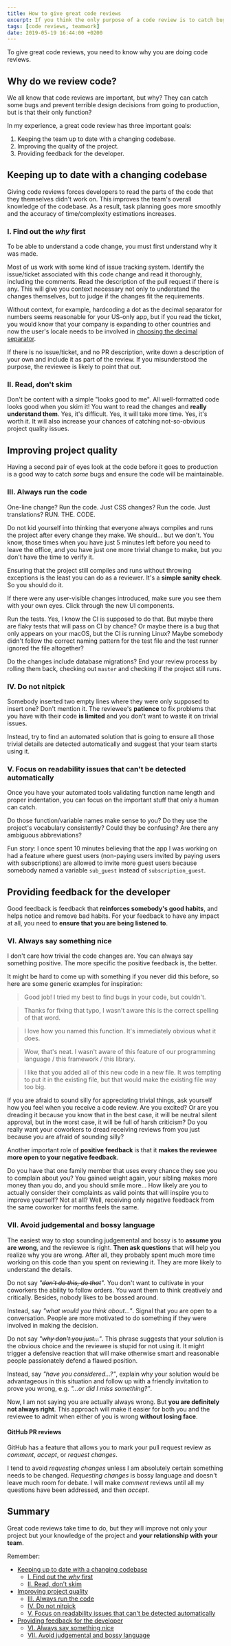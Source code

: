 ```yaml
---
title: How to give great code reviews
excerpt: If you think the only purpose of a code review is to catch bugs, read this.
tags: [code reviews, teamwork]
date: 2019-05-19 16:44:00 +0200
---
```


To give great code reviews, you need to know why you are doing code reviews.

## Why do we review code?

We all know that code reviews are important, but why? They can catch some bugs and prevent terrible design decisions from going to production, but is that their only function? 

In my experience, a great code review has three important goals:

1. Keeping the team up to date with a changing codebase.
2. Improving the quality of the project.
3. Providing feedback for the developer.

## Keeping up to date with a changing codebase

Giving code reviews forces developers to read the parts of the code that they themselves didn't work on. This improves the team's overall knowledge of the codebase. As a result, task planning goes more smoothly and the accuracy of time/complexity estimations increases.

### I. Find out the *why* first

To be able to understand a code change, you must first understand why it was made.

Most of us work with some kind of issue tracking system. Identify the issue/ticket associated with this code change and read it thoroughly, including the comments. Read the description of the pull request if there is any. This will give you context necessary not only to understand the changes themselves, but to judge if the changes fit the requirements.

Without context, for example, hardcoding a dot as the decimal separator for numbers seems reasonable for your US-only app, but if you read the ticket, you would know that your company is expanding to other countries and now the user's locale needs to be involved in [choosing the decimal separator](https://en.wikipedia.org/wiki/Decimal_separator#Arabic_numerals).

If there is no issue/ticket, and no PR description, write down a description of your own and include it as part of the review. If you misunderstood the purpose, the reviewee is likely to point that out.

### II. Read, don't skim

Don't be content with a simple "looks good to me". All well-formatted code looks good when you skim it! You want to read the changes and **really understand them**. Yes, it's difficult. Yes, it will take more time. Yes, it's worth it. It will also increase your chances of catching not-so-obvious project quality issues.

## Improving project quality

Having a second pair of eyes look at the code before it goes to production is a good way to catch *some* bugs and ensure the code will be maintainable.

### III. Always run the code

One-line change? Run the code. Just CSS changes? Run the code. Just translations? RUN. THE. CODE.

Do not kid yourself into thinking that everyone always compiles and runs the project after every change they make. We should... but we don't. You know, those times when you have just 5 minutes left before you need to leave the office, and you have just one more trivial change to make, but you don't have the time to verify it.

Ensuring that the project still compiles and runs without throwing exceptions is the least you can do as a reviewer. It's a **simple sanity check**. So you should do it.

If there were any user-visible changes introduced, make sure you see them with your own eyes. Click through the new UI components.

Run the tests. Yes, I know the CI is supposed to do that. But maybe there are flaky tests that will pass on CI by chance? Or maybe there is a bug that only appears on your macOS, but the CI is running Linux? Maybe somebody didn't follow the correct naming pattern for the test file and the test runner ignored the file altogether?

Do the changes include database migrations? End your review process by rolling them back, checking out `master` and checking if the project still runs.

### IV. Do not nitpick

Somebody inserted two empty lines where they were only supposed to insert one? Don't mention it. The reviewee's **patience** to fix problems that you have with their code **is limited** and you don't want to waste it on trivial issues.

Instead, try to find an automated solution that is going to ensure all those trivial details are detected automatically and suggest that your team starts using it.

### V. Focus on readability issues that can't be detected automatically

Once you have your automated tools validating function name length and proper indentation, you can focus on the important stuff that only a human can catch.

Do those function/variable names make sense to you? Do they use the project's vocabulary consistently? Could they be confusing? Are there any ambiguous abbreviations?

Fun story: I once spent 10 minutes believing that the app I was working on had a feature where guest users (non-paying users invited by paying users with subscriptions) are allowed to invite more guest users because somebody named a variable `sub_guest` instead of `subscription_guest`.

## Providing feedback for the developer

Good feedback is feedback that **reinforces somebody's good habits**, and helps notice and remove bad habits. For your feedback to have any impact at all, you need to **ensure that you are being listened to**.

### VI. Always say something nice

I don't care how trivial the code changes are. You can always say something positive. The more specific the positive feedback is, the better.

It might be hard to come up with something if you never did this before, so here are some generic examples for inspiration:

> Good job! I tried my best to find bugs in your code, but couldn't.

> Thanks for fixing that typo, I wasn't aware this is the correct spelling of that word.

> I love how you named this function. It's immediately obvious what it does.

> Wow, that's neat. I wasn't aware of this feature of our programming language / this framework / this library.

> I like that you added all of this new code in a new file. It was tempting to put it in the existing file, but that would make the existing file way too big.

If you are afraid to sound silly for appreciating trivial things, ask yourself how you feel when you receive a code review. Are you excited? Or are you dreading it because you know that in the best case, it will be neutral silent approval, but in the worst case, it will be full of harsh criticism? Do you really want your coworkers to dread receiving reviews from you just because you are afraid of sounding silly?

Another important role of **positive feedback** is that it **makes the reviewee more open to your negative feedback**.

Do you have that one family member that uses every chance they see you to complain about you? You gained weight again, your sibling makes more money than you do, and you should smile more... How likely are you to actually consider their complaints as valid points that will inspire you to improve yourself? Not at all? Well, receiving only negative feedback from the same coworker for months feels the same.

### VII. Avoid judgemental and bossy language

The easiest way to stop sounding judgemental and bossy is to **assume you are wrong**, and the reviewee is right. **Then ask questions** that will help you realize why you are wrong. After all, they probably spent much more time working on this code than you spent on reviewing it. They are more likely to understand the details.

Do not say *"~~don't do this, do that~~"*. You don't want to cultivate in your coworkers the ability to follow orders. You want them to think creatively and critically. Besides, nobody likes to be bossed around.

Instead, say *"what would you think about..."*. Signal that you are open to a conversation. People are more motivated to do something if they were involved in making the decision.

Do not say *"~~why don't you just...~~"*. This phrase suggests that your solution is the obvious choice and the reviewee is stupid for not using it. It might trigger a defensive reaction that will make otherwise smart and reasonable people passionately defend a flawed position.

Instead, say *"have you considered...?"*, explain why your solution would be advantageous in this situation and follow up with a friendly invitation to prove you wrong, e.g. *"...or did I miss something?"*.

Now, I am not saying you are actually always wrong. But **you are definitely not always right**. This approach will make it easier for both you and the reviewee to admit when either of you is wrong **without losing face**.

#### GitHub PR reviews

GitHub has a feature that allows you to mark your pull request review as *comment*, *accept*, or *request changes*.

I tend to avoid *requesting changes* unless I am absolutely certain something needs to be changed. *Requesting changes* is bossy language and doesn't leave much room for debate. I will make *comment* reviews until all my questions have been addressed, and then *accept*.

## Summary

Great code reviews take time to do, but they will improve not only your project but your knowledge of the project and **your relationship with your team**.

Remember: 

- [Keeping up to date with a changing codebase](#keeping-up-to-date-with-a-changing-codebase)
  - [I. Find out the *why* first](#i-find-out-the-why-first)
  - [II. Read, don't skim](#ii-read-dont-skim)
- [Improving project quality](#improving-project-quality)
  - [III. Always run the code](#iii-always-run-the-code)
  - [IV. Do not nitpick](#iv-do-not-nitpick)
  - [V. Focus on readability issues that can't be detected automatically](#v-focus-on-readability-issues-that-cant-be-detected-automatically)
- [Providing feedback for the developer](#providing-feedback-for-the-developer)
  - [VI. Always say something nice](#vi-always-say-something-nice)
  - [VII. Avoid judgemental and bossy language](#vii-avoid-judgemental-and-bossy-language)
